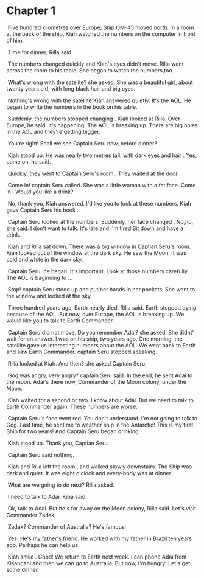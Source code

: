 # Chapter 1

​	Five hundred kilometres over Europe, Ship OM-45 moved north. In a room at the back of the ship, Kiah watched the numbers on the computer in front of him.

​	Time for dinner, Rilla said.

​	The numbers changed quickly and Kiah's eyes didn't move. Rilla went across the room to his table. She began to watch the numbers,too.

​	What's wrong with the satelite? she asked. She was a beautiful girl, about twenty years old, with long black hair and big eyes.

​	Nothing's wrong with the satellite Kiah answered quietly. It's the AOL. He began to write the numbers in the book on his table.

​	Suddenly, the numbers stopped changing . Kiah looked at Rilla. Over Europe, he said. It's happening. The AOL is breaking up. There are big holes in the AOL and they're getting bigger.

​	You're right! Shall we see Captain Seru now, before dinner?

​	Kiah stood up. He was nearly two metres tall, with dark eyes and hair . Yes, come on, he said.

​	Quickly, they went to Captain Seru's room . They waited at the door.

​	Come in! captain Seru called. She was a little woman with a fat face. Come in ! Would you like a drink?

​	No, thank you, Kiah answered. I'd like you to look at these numbers. Kiah gave Captain Seru his book .

​	Captain Seru looked at the numbers. Suddenly, her face changed . No,no, she said. I don't want to talk. It's late and I'm tired.Sit down and have a drink.

​	Kiah and Rilla sat down. There was a big window in Captian Seru's room. Kiah looked out of the window at the dark sky. He saw the Moon. It was cold and white in the dark sky.

​	Captain Seru, he began. It's important. Look at those numbers carefully. The AOL is baginning to ...

​	 Stop! captain Seru stood up and put her hands in her pockets. She went to the window and looked at the sky.

​	Three hundred years ago, Earth nearly died, Rilla said. Earth stopped dying  because of the AOL. But now, over Europe, the AOL is breaking up. We would like you to talk to Earth Commander.

​	Captain Seru did not move. Do you remember Adai? she asked. She didnt' wait for an answer. I was on his ship, two years ago. One morning, the satellite gave us interesting numbers about the AOL. We went back to Earth and saw Earth Commander. captain Seru stopped speaking.

​	Rilla looked at Kiah. And then? she asked Captain Seru.

​	Gog was angry, very angry? captain Seru said. In the end, he sent Adai to the moon. Adai's there now, Commander of the Moon colony, under the Moon.

​	Kiah waited for a second or two. I know about Adai. But we need to talk to Earth Commander again. These numbers are worse.

​	Captain Seru's face went red. You don't understand. I'm not going to talk to Gog. Last time, he sent me to weather ship in the Antarctic! This is my first Ship for two years! And Captain Seru began drinking.

​	Kiah stood up. Thank you, Captian Seru.

​	Captain Seru said nothing.

​	Kiah and Rilla left the room , and walked slowly downstairs. The Ship was dark and quiet. It was eight o'clock and every-body was at dinner.

​	What are we going to do next? Rilla asked.

​	I need to talk to Adai, Kiha said.

​	Ok, talk to Adai. But he's far away on the Moon colony, Rilla said. Let's visit Commander Zadak.

​	Zadak? Commander of Australia? He's famous!

​	Yes. He's my father's friend. He worked with my father in Brazil ten years ago. Perhaps he can help us.

​	Kiah smile . Good! We return to Earth next week. I can phone Adai from Kisangani and then we can go to Australia. But now, I'm hungry! Let's get some dinner.